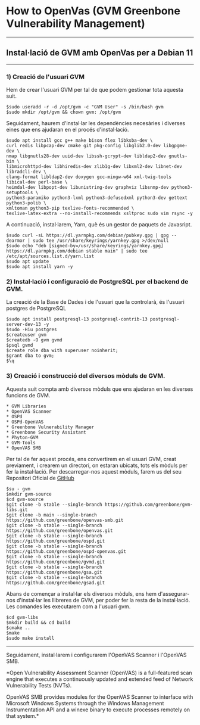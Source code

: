 # How to OpenVas (GVM Greenbone Vulnerability Management)

---

## Instal·lació de GVM amb OpenVas per a Debian 11


---

### 1) Creació de l'usuari GVM

Hem de crear l'usuari GVM per tal de que podem gestionar tota aquesta suit.

```
$sudo useradd -r -d /opt/gvm -c "GVM User" -s /bin/bash gvm
$sudo mkdir /opt/gvm && chown gvm: /opt/gvm
```
Seguidament, haurem d'instal·lar les dependències necesàries i diverses eines que ens ajudaran en el procés d'instal·lació.
```
$sudo apt install gcc g++ make bison flex libksba-dev \
curl redis libpcap-dev cmake git pkg-config libglib2.0-dev libgpgme-dev \
nmap libgnutls28-dev uuid-dev libssh-gcrypt-dev libldap2-dev gnutls-bin \
libmicrohttpd-dev libhiredis-dev zlib1g-dev libxml2-dev libnet-dev libradcli-dev \
clang-format libldap2-dev doxygen gcc-mingw-w64 xml-twig-tools libical-dev perl-base \
heimdal-dev libpopt-dev libunistring-dev graphviz libsnmp-dev python3-setuptools \
python3-paramiko python3-lxml python3-defusedxml python3-dev gettext python3-polib \
xmltoman python3-pip texlive-fonts-recommended \
texlive-latex-extra --no-install-recommends xsltproc sudo vim rsync -y
```

A continuació, instal·larem, Yarn, què és un gestor de paquets de Javasript.

```
$sudo curl -sL https://dl.yarnpkg.com/debian/pubkey.gpg | gpg --dearmor | sudo tee /usr/share/keyrings/yarnkey.gpg >/dev/null
$sudo echo "deb [signed-by=/usr/share/keyrings/yarnkey.gpg] https://dl.yarnpkg.com/debian stable main" | sudo tee /etc/apt/sources.list.d/yarn.list
$sudo apt update
$sudo apt install yarn -y
```

### 2) Instal·lació i configuració de PostgreSQL per el backend de GVM.

La creació de la Base de Dades i de l'usuari que la controlarà, és l'usuari postgres de PostgreSQL
```
$sudo apt install postgresql-13 postgresql-contrib-13 postgresql-server-dev-13 -y
$sudo -Hiu postgres
$createuser gvm
$createdb -O gvm gvmd
$psql gvmd
$create role dba with superuser noinherit;
$grant dba to gvm;
$\q
```

### 3) Creació i construcció del diversos mòduls de GVM.

Aquesta suit compta amb diversos mòduls que ens ajudaran en les diverses funcions de GVM.

```
* GVM Libraries
* OpenVAS Scanner
* OSPd
* OSPd-OpenVAS
* Greenbone Vulnerability Manager
* Greenbone Security Assistant
* Phyton-GVM
* GVM-Tools
* OpenVAS SMB
```
Per tal de fer aquest procés, ens convertirem en el usuari GVM, creat previament, i crearem un directori, on estaran ubicats, tots els mòduls per fer la instal·lació. Per descarregar-nos aquest mòduls, farem us del seu Repositori Oficial de [GitHub](https://github.com/greenbone/)
```
$su - gvm
$mkdir gvm-source
$cd gvm-source
$git clone -b stable --single-branch https://github.com/greenbone/gvm-libs.git
$git clone -b main --single-branch https://github.com/greenbone/openvas-smb.git
$git clone -b stable --single-branch https://github.com/greenbone/openvas.git
$git clone -b stable --single-branch https://github.com/greenbone/ospd.git
$git clone -b stable --single-branch https://github.com/greenbone/ospd-openvas.git
$git clone -b stable --single-branch https://github.com/greenbone/gvmd.git
$git clone -b stable --single-branch https://github.com/greenbone/gsa.git
$git clone -b stable --single-branch https://github.com/greenbone/gsad.git
```

Abans de començar a instal·lar els diversos mòduls, ens hem d'assegurar-nos d'instal·lar les llibreres de GVM, per poder fer la resta de la instal·lació. Les comandes les executarem com a l'usuari gvm.

```
$cd gvm-libs
$mkdir build && cd build
$cmake ..
$make
$sudo make install
```
---

Seguidament, instal·larem i configurarem l'OpenVAS Scanner i l'OpenVAS SMB.

*Open Vulnerability Assessment Scanner (OpenVAS) is a full-featured scan engine that executes a continuously updated and extended feed of Network Vulnerability Tests (NVTs).

OpenVAS SMB provides modules for the OpenVAS Scanner to interface with Microsoft Windows Systems through the Windows Management Instrumentation API and a winexe binary to execute processes remotely on that system.*



 